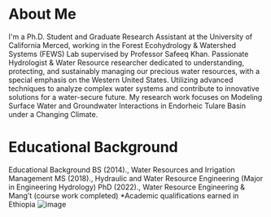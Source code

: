# About Me 
I'm a Ph.D. Student and Graduate Research Assistant at the University of California Merced, working in the Forest Ecohydrology & Watershed Systems (FEWS) Lab supervised by Professor Safeeq Khan. Passionate Hydrologist & Water Resource researcher dedicated to understanding, protecting, and sustainably managing our precious water resources, with a special emphasis on the Western United States. Utilizing advanced techniques to analyze complex water systems and contribute to innovative solutions for a water-secure future. My research work focuses on Modeling Surface Water and Groundwater Interactions in Endorheic Tulare Basin under a Changing Climate.

# Educational Background 
Educational Background 
BS (2014)., Water Resources and  Irrigation Management
MS (2018)., Hydraulic and Water Resource Engineering (Major in Engineering Hydrology)
PhD (2022)., Water Resource Engineering & Mang’t (course work completed)
*Academic qualifications earned in Ethiopia
![image](https://github.com/user-attachments/assets/c47f0ed9-30f6-415c-b7fa-113c5bc23c71)


